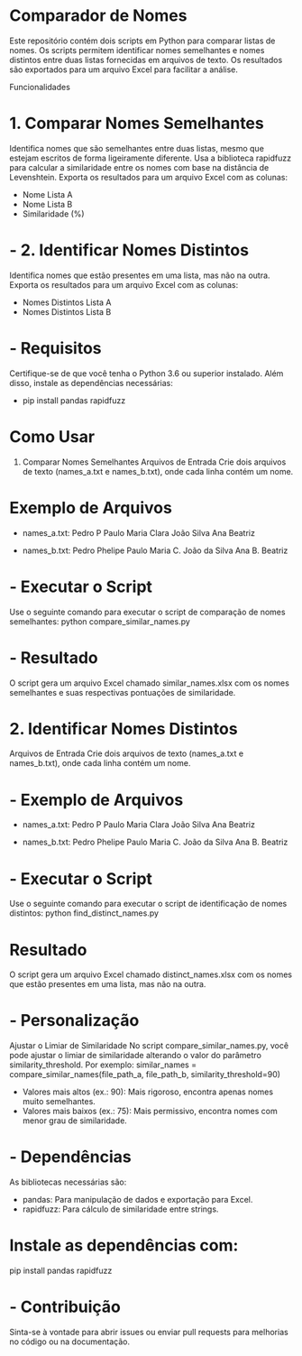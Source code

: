 # Comparador de Nomes
Este repositório contém dois scripts em Python para comparar listas de nomes. Os scripts permitem identificar nomes semelhantes e nomes distintos entre duas listas fornecidas em arquivos de texto. Os resultados são exportados para um arquivo Excel para facilitar a análise.

Funcionalidades
# 1. Comparar Nomes Semelhantes
Identifica nomes que são semelhantes entre duas listas, mesmo que estejam escritos de forma ligeiramente diferente.
Usa a biblioteca rapidfuzz para calcular a similaridade entre os nomes com base na distância de Levenshtein.
Exporta os resultados para um arquivo Excel com as colunas:
- Nome Lista A
- Nome Lista B
- Similaridade (%)

# - 2. Identificar Nomes Distintos
Identifica nomes que estão presentes em uma lista, mas não na outra.
Exporta os resultados para um arquivo Excel com as colunas:
- Nomes Distintos Lista A
- Nomes Distintos Lista B

# - Requisitos
Certifique-se de que você tenha o Python 3.6 ou superior instalado. Além disso, instale as dependências necessárias:
 - pip install pandas rapidfuzz

# Como Usar
1. Comparar Nomes Semelhantes
Arquivos de Entrada
Crie dois arquivos de texto (names_a.txt e names_b.txt), onde cada linha contém um nome.

# Exemplo de Arquivos
- names_a.txt:
Pedro P Paulo
Maria Clara
João Silva
Ana Beatriz

- names_b.txt:
Pedro Phelipe Paulo
Maria C.
João da Silva
Ana B. Beatriz

# - Executar o Script
Use o seguinte comando para executar o script de comparação de nomes semelhantes:
python compare_similar_names.py

# - Resultado
O script gera um arquivo Excel chamado similar_names.xlsx com os nomes semelhantes e suas respectivas pontuações de similaridade.

# 2. Identificar Nomes Distintos
Arquivos de Entrada
Crie dois arquivos de texto (names_a.txt e names_b.txt), onde cada linha contém um nome.

# - Exemplo de Arquivos
- names_a.txt:
Pedro P Paulo
Maria Clara
João Silva
Ana Beatriz

- names_b.txt:
Pedro Phelipe Paulo
Maria C.
João da Silva
Ana B. Beatriz

# - Executar o Script
Use o seguinte comando para executar o script de identificação de nomes distintos:
python find_distinct_names.py

# Resultado
O script gera um arquivo Excel chamado distinct_names.xlsx com os nomes que estão presentes em uma lista, mas não na outra.

# - Personalização
Ajustar o Limiar de Similaridade
No script compare_similar_names.py, você pode ajustar o limiar de similaridade alterando o valor do parâmetro similarity_threshold. Por exemplo:
similar_names = compare_similar_names(file_path_a, file_path_b, similarity_threshold=90)
- Valores mais altos (ex.: 90): Mais rigoroso, encontra apenas nomes muito semelhantes.
- Valores mais baixos (ex.: 75): Mais permissivo, encontra nomes com menor grau de similaridade.

# - Dependências
As bibliotecas necessárias são:
- pandas: Para manipulação de dados e exportação para Excel.
- rapidfuzz: Para cálculo de similaridade entre strings.

# Instale as dependências com:
pip install pandas rapidfuzz

# - Contribuição
Sinta-se à vontade para abrir issues ou enviar pull requests para melhorias no código ou na documentação.
